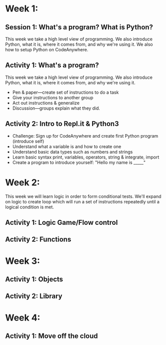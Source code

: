 # Week 1:

## Session 1: What's a program? What is Python?

This week we take a high level view of programming. We also introduce Python, what it is, where it comes from, and why we're using it. We also how to setup Python on CodeAnywhere.

## Activity 1: What's a program?

This week we take a high level view of programming. We also introduce Python, what it is, where it comes from, and why we're using it.

* Pen & paper—create set of instructions to do a task
* Give your instructions to another group
* Act out instructions & generalize
* Discussion—groups explain what they did.

## Activity 2: Intro to Repl.it & Python3

* Challenge: Sign up for CodeAnywhere and create first Python program \(introduce self\)
* Understand what a variable is and how to create one
* Understand basic data types such as numbers and strings
* Learn basic syntax print, variables, operators, string & integrate, import
* Create a program to introduce yourself: "Hello my name is \_\_\_\_\_"

# Week 2:

This week we will learn logic in order to form conditional tests.  We'll expand on logic to create loop which will run a set of instructions repeatedly until a logical condition is met. 

## Activity 1: Logic Game/Flow control

## Activity 2: Functions

# Week 3:

## Activity 1: Objects

## Activity 2: Library

# Week 4:

## Activity 1: Move off the cloud



